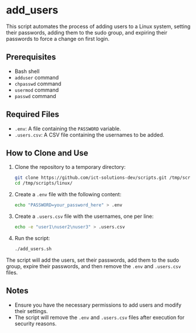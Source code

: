 # add_users

This script automates the process of adding users to a Linux system, setting their passwords, adding them to the sudo group, and expiring their passwords to force a change on first login.

## Prerequisites

- Bash shell
- `adduser` command
- `chpasswd` command
- `usermod` command
- `passwd` command

## Required Files

- `.env`: A file containing the `PASSWORD` variable.
- `.users.csv`: A CSV file containing the usernames to be added.

## How to Clone and Use

1. Clone the repository to a temporary directory:
    ```sh
    git clone https://github.com/ict-solutions-dev/scripts.git /tmp/scripts
    cd /tmp/scripts/linux/
    ```

2. Create a `.env` file with the following content:
    ```sh
    echo "PASSWORD=your_password_here" > .env
    ```

3. Create a `.users.csv` file with the usernames, one per line:
    ```sh
    echo -e "user1\nuser2\nuser3" > .users.csv
    ```

4. Run the script:
    ```sh
    ./add_users.sh
    ```

The script will add the users, set their passwords, add them to the sudo group, expire their passwords, and then remove the `.env` and `.users.csv` files.

## Notes

- Ensure you have the necessary permissions to add users and modify their settings.
- The script will remove the `.env` and `.users.csv` files after execution for security reasons.
